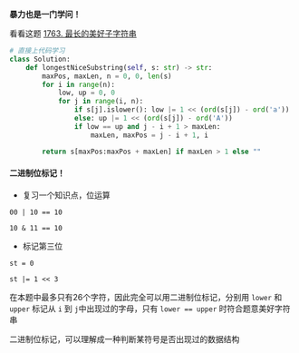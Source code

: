**暴力也是一门学问！**

看看这题 [1763. 最长的美好子字符串](https://leetcode-cn.com/problems/longest-nice-substring/)

```python
# 直接上代码学习
class Solution:
    def longestNiceSubstring(self, s: str) -> str:
        maxPos, maxLen, n = 0, 0, len(s)
        for i in range(n):
            low, up = 0, 0
            for j in range(i, n):
                if s[j].islower(): low |= 1 << (ord(s[j]) - ord('a'))
                else: up |= 1 << (ord(s[j]) - ord('A'))
                if low == up and j - i + 1 > maxLen:
                    maxLen, maxPos = j - i + 1, i

        return s[maxPos:maxPos + maxLen] if maxLen > 1 else ""
```



#### 二进制位标记！

- 复习一个知识点，位运算

```
00 | 10 == 10

10 & 11 == 10
```

- 标记第三位

```
st = 0

st |= 1 << 3
```

在本题中最多只有26个字符，因此完全可以用二进制位标记，分别用 `lower` 和 `upper` 标记从 `i` 到 `j`中出现过的字母，只有 `lower == upper` 时符合题意美好字符串 

二进制位标记，可以理解成一种判断某符号是否出现过的数据结构